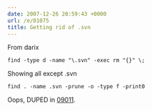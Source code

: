 ```yaml
---
date: 2007-12-26 20:59:43 +0000
url: /e/01075
title: Getting rid of .svn
---
```


From darix

	find -type d -name "\.svn" -exec rm "{}" \;
Showing all except .svn

	find . -name .svn -prune -o -type f -print0

Oops, DUPED in [09011](/e/09011).
